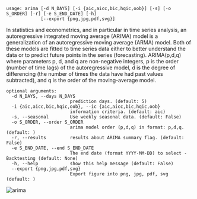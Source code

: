 ```
usage: arima [-d N_DAYS] [-i {aic,aicc,bic,hqic,oob}] [-s] [-o S_ORDER] [-r] [-e S_END_DATE] [-h]
             [--export {png,jpg,pdf,svg}]
```

In statistics and econometrics, and in particular in time series analysis, an autoregressive integrated moving average
(ARIMA) model is a generalization of an autoregressive moving average (ARMA) model. Both of these models are fitted to
time series data either to better understand the data or to predict future points in the series (forecasting).
ARIMA(p,d,q) where parameters p, d, and q are non-negative integers, p is the order (number of time lags) of the
autoregressive model, d is the degree of differencing (the number of times the data have had past values subtracted), and
q is the order of the moving-average model.

```
optional arguments:
  -d N_DAYS, --days N_DAYS
                        prediction days. (default: 5)
  -i {aic,aicc,bic,hqic,oob}, --ic {aic,aicc,bic,hqic,oob}
                        information criteria. (default: aic)
  -s, --seasonal        Use weekly seasonal data. (default: False)
  -o S_ORDER, --order S_ORDER
                        arima model order (p,d,q) in format: p,d,q. (default: )
  -r, --results         results about ARIMA summary flag. (default: False)
  -e S_END_DATE, --end S_END_DATE
                        The end date (format YYYY-MM-DD) to select - Backtesting (default: None)
  -h, --help            show this help message (default: False)
  --export {png,jpg,pdf,svg}
                        Export figure into png, jpg, pdf, svg (default: )
```

![arima](https://user-images.githubusercontent.com/25267873/108604947-d3cc1780-73a8-11eb-9dbb-53b959ae7947.png)
